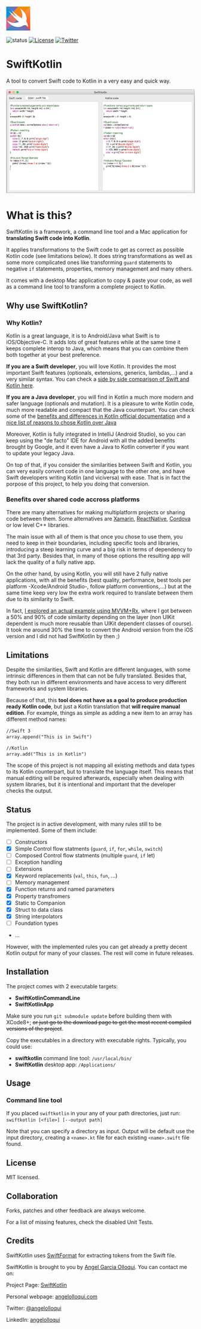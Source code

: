 ![](Assets/logo_small.png)

![status](https://travis-ci.org/angelolloqui/SwiftKotlin.svg?branch=develop)
[![License](https://img.shields.io/badge/license-MIT-lightgrey.svg?maxAge=2592000)](https://opensource.org/licenses/MIT)
[![Twitter](https://img.shields.io/badge/twitter-@angelolloqui-blue.svg?maxAge=2592000)](http://twitter.com/angelolloqui)

# SwiftKotlin

A tool to convert Swift code to Kotlin in a very easy and quick way.

![](Assets/screenshot.png)

# What is this?

SwiftKotlin is a framework, a command line tool and a Mac application for **translating Swift code into Kotlin**.

It applies transformations to the Swift code to get as correct as possible Kotlin code (see limitations below). It does string transformations as well as some more complicated ones like transforming `guard` statements to negative `if` statements, properties, memory management and many others.

It comes with a desktop Mac application to copy & paste your code, as well as a command line tool to transform a complete project to Kotlin.


## Why use SwiftKotlin?

### Why Kotlin?
Kotlin is a great language, it is to Android/Java what Swift is to iOS/Objective-C. It adds lots of great features while at the same time it keeps complete interop to Java, which means that you can combine them both together at your best preference. 

**If you are a Swift developer**, you will love Kotlin. It provides the most important Swift features (optionals, extensions, generics, lambdas,...) and a very similar syntax. You can check a [side by side comparison of Swift and Kotlin here](https://nilhcem.github.io/swift-is-like-kotlin/).

**If you are a Java developer**, you will find in Kotlin a much more modern and safer language (optionals and mutation). It is a pleasure to write Kotlin code, much more readable and compact that the Java counterpart. You can check some of the [benefits and differences in Kotlin official documentation](https://kotlinlang.org/docs/reference/comparison-to-java.html) and a [nice list of reasons to chose Kotlin over Java](https://medium.freecodecamp.com/why-kotlin-is-my-next-programming-language-c25c001e26e3#.hjam7bscd)

Moreover, Kotlin is fully integrated in IntelliJ (Android Studio), so you can keep using the "de facto" IDE for Android with all the added benefits brought by Google, and it even have a Java to Kotlin converter if you want to update your legacy Java.

On top of that, if you consider the similarities between Swift and Kotlin, you can very easily convert code in one language to the other one, and have Swift developers writing Kotlin (and viciversa) with ease. That is in fact the porpose of this project, to help you doing that conversion.


### Benefits over shared code accross platforms
There are many alternatives for making multiplatform projects or sharing code between them. Some alternatives are [Xamarin](https://www.xamarin.com/), [ReactNative](https://facebook.github.io/react-native/), [Cordova](https://cordova.apache.org/) or low level C++ libraries.

The main issue with all of them is that once you chose to use them, you need to keep in their boundaries, including specific tools and libraries, introducing a steep learning curve and a big risk in terms of dependency to that 3rd party. Besides that, in many of those options the resulting app will lack the quality of a fully native app.

On the other hand, by using Kotlin, you will still have 2 fully native applications, with all the benefits (best quality, performance, best tools per platform -Xcode/Android Studio-, follow platform conventions,...) but at the same time keep very low the extra work required to translate between them due to its similarity to Swift. 

In fact, [I explored an actual example using MVVM+Rx](http://angelolloqui.com/blog/38-Swift-vs-Kotlin-for-real-iOS-Android-apps), where I got between a 50% and 90% of code similarity depending on the layer (non UIKit dependent is much more reusable than UIKit dependent classes of course). It took me around 30% the time to convert the Android version from the iOS version and I did not had SwiftKotlin by then ;)


## Limitations
Despite the similarities, Swift and Kotlin are different languages, with some intrinsic differences in them that can not be fully translated. Besides that, they both run in different environments and have access to very different frameworks and system libraries.

Because of that, this **tool does not have as a goal to produce production ready Kotlin code**, but just a Kotlin translation that **will require manual edition**. For example, things as simple as adding a new item to an array has different method names:

```
//Swift 3
array.append("This is in Swift")
```
```
//Kotlin
array.add("This is in Kotlin")
```

The scope of this project is not mapping all existing methods and data types to its Kotlin counterpart, but to translate the language itself. This means that manual editing will be required afterwards, especially when dealing with system libraries, but it is intentional and important that the developer checks the output.


## Status
The project is in active development, with many rules still to be implemented. Some of them include:

- [ ] Constructors
- [x] Simple Control flow statments (`guard`, `if`, `for`, `while`, `switch`)
- [ ] Composed Control flow statments (multiple `guard`, `if` let)
- [ ] Exception handling
- [ ] Extensions
- [x] Keyword replacements (`val`, `this`, `fun`, ...)
- [ ] Memory management
- [x] Function returns and named parameters
- [x] Property transfromers
- [x] Static to Companion
- [x] Struct to data class
- [x] String interpolators
- [ ] Foundation types
- ...

However, with the implemented rules you can get already a pretty decent Kotlin output for many of your classes. The rest will come in future releases.


## Installation
The project comes with 2 executable targets:

- **SwiftKotlinCommandLine**
- **SwiftKotlinApp**

Make sure you run `git submodule update` before building them with XCode8+; ~~or just go to the download page to get the most recent compiled versions of the project~~.

Copy the executables in a directory with executable rights. Typically, you could use:

- **swiftkotlin** command line tool: `/usr/local/bin/`
- **SwiftKotlin** desktop app: `/Applications/`

## Usage
### Command line tool
If you placed `swiftkotlin` in your any of your path directories, just run: `swiftkotlin [<file>] [--output path]`

Note that you can specify a directory as input. Output will be default use the input directory, creating a `<name>.kt` file for each existing `<name>.swift` file found. 


## License

MIT licensed.

## Collaboration

Forks, patches and other feedback are always welcome.

For a list of missing features, check the disabled Unit Tests.


## Credits

SwiftKotlin uses [SwiftFormat](https://github.com/nicklockwood/SwiftFormat/) for extracting tokens from the Swift file.

SwiftKotlin is brought to you by [Angel Garcia Olloqui](http://angelolloqui.com). You can contact me on:

Project Page: [SwiftKotlin](https://github.com/angelolloqui/SwiftKotlin)

Personal webpage: [angelolloqui.com](http://angelolloqui.com)

Twitter: [@angelolloqui](http://twitter.com/angelolloqui)

LinkedIn: [angelolloqui](http://www.linkedin.com/in/angelolloqui)


